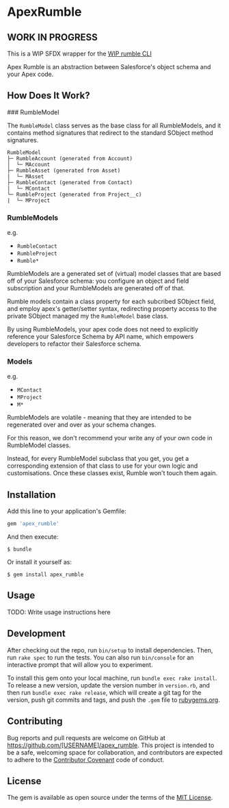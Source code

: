 # ApexRumble

## WORK IN PROGRESS

This is a WIP SFDX wrapper for the [WIP rumble CLI](https://www.github.com/nathanKramer/apex-rumble)

Apex Rumble is an abstraction between Salesforce's object schema and your Apex code.

## How Does It Work?

<aspirational>
### RumbleModel

The `RumbleModel` class serves as the base class for all RumbleModels, and it contains method signatures that redirect to the standard SObject method signatures.

```
RumbleModel
├─ RumbleAccount (generated from Account)
│  └─ MAccount
├─ RumbleAsset (generated from Asset)
|  └─ MAsset
├─ RumbleContact (generated from Contact)
|  └─ MContact
└─ RumbleProject (generated from Project__c)
|  └─ MProject
```

### RumbleModels

e.g.
- `RumbleContact`
- `RumbleProject`
- `Rumble*`

RumbleModels are a generated set of (virtual) model classes that are based off of your Salesforce schema: you configure an object and field subscription and your RumbleModels are generated off of that.

Rumble models contain a class property for each subcribed SObject field, and employ apex's getter/setter syntax, redirecting property access to the private SObject managed my the `RumbleModel` base class.

By using RumbleModels, your apex code does not need to explicitly reference your Salesforce Schema by API name, which empowers developers to refactor their Salesforce schema.

### Models

e.g.
- `MContact`
- `MProject`
- `M*`

RumbleModels are volatile - meaning that they are intended to be regenerated over and over as your schema changes.

For this reason, we don't recommend your write any of your own code in RumbleModel classes.

Instead, for every RumbleModel subclass that you get, you get a corresponding extension of that class to use for your own logic and customisations. Once these classes exist, Rumble won't touch them again.
</aspirational>
## Installation

Add this line to your application's Gemfile:

```ruby
gem 'apex_rumble'
```

And then execute:

    $ bundle

Or install it yourself as:

    $ gem install apex_rumble

## Usage

TODO: Write usage instructions here

## Development

After checking out the repo, run `bin/setup` to install dependencies. Then, run `rake spec` to run the tests. You can also run `bin/console` for an interactive prompt that will allow you to experiment.

To install this gem onto your local machine, run `bundle exec rake install`. To release a new version, update the version number in `version.rb`, and then run `bundle exec rake release`, which will create a git tag for the version, push git commits and tags, and push the `.gem` file to [rubygems.org](https://rubygems.org).

## Contributing

Bug reports and pull requests are welcome on GitHub at https://github.com/[USERNAME]/apex_rumble. This project is intended to be a safe, welcoming space for collaboration, and contributors are expected to adhere to the [Contributor Covenant](http://contributor-covenant.org) code of conduct.


## License

The gem is available as open source under the terms of the [MIT License](http://opensource.org/licenses/MIT).

